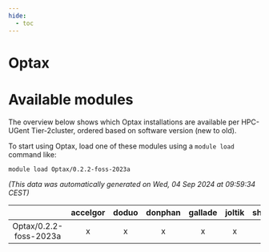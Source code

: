 ```yaml
---
hide:
  - toc
---
```


Optax
=====

# Available modules


The overview below shows which Optax installations are available per HPC-UGent Tier-2cluster, ordered based on software version (new to old).

To start using Optax, load one of these modules using a `module load` command like:

```shell
module load Optax/0.2.2-foss-2023a
```

*(This data was automatically generated on Wed, 04 Sep 2024 at 09:59:34 CEST)*  

| |accelgor|doduo|donphan|gallade|joltik|shinx|skitty|
| :---: | :---: | :---: | :---: | :---: | :---: | :---: | :---: |
|Optax/0.2.2-foss-2023a|x|x|x|x|x|x|x|
